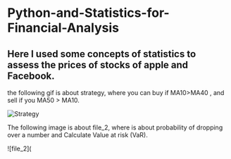 # Python-and-Statistics-for-Financial-Analysis
## Here I used some concepts of statistics to assess the prices of stocks of apple and Facebook.

the following gif is about strategy, where you can buy if MA10>MA40 , and sell if you MA50 > MA10.

![Strategy](https://github.com/gab-costa/Python-and-Statistics-for-Financial-Analysis/blob/main/week_1%20(2).gif)

The following image is about file_2, where is about probability of dropping over a number and Calculate Value at risk (VaR).

![file_2](

